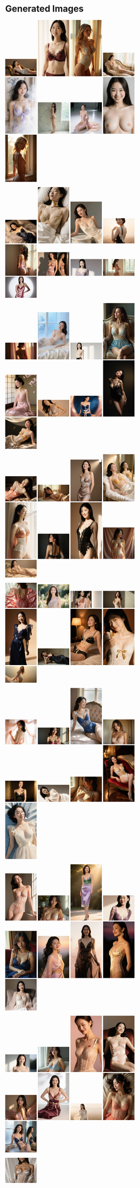 # Generated Images



<img src="2025_10_21_01.webp" width="100"/> <img src="2025_10_21_02.webp" width="100"/> <img src="2025_10_21_03.webp" width="100"/> <img src="2025_10_21_04.webp" width="100"/> <img src="2025_10_21_05.webp" width="100"/> <img src="2025_10_21_06.webp" width="100"/> <img src="2025_10_21_07.webp" width="100"/> <img src="2025_10_21_08.webp" width="100"/> <img src="2025_10_21_09.webp" width="100"/>

<img src="2025_10_21_10.webp" width="100"/> <img src="2025_10_21_11.webp" width="100"/> <img src="2025_10_21_12.webp" width="100"/> <img src="2025_10_21_13.webp" width="100"/> <img src="2025_10_21_14.webp" width="100"/> <img src="2025_10_21_15.webp" width="100"/> <img src="2025_10_21_16.webp" width="100"/> <img src="2025_10_21_17.webp" width="100"/> <img src="2025_10_21_18.webp" width="100"/>

<img src="2025_10_21_19.webp" width="100"/> <img src="2025_10_21_20.webp" width="100"/> <img src="2025_10_21_21.webp" width="100"/> <img src="2025_10_21_22.webp" width="100"/> <img src="2025_10_21_23.webp" width="100"/> <img src="2025_10_21_24.webp" width="100"/> <img src="2025_10_21_25.webp" width="100"/> <img src="2025_10_21_26.webp" width="100"/> <img src="2025_10_21_27.webp" width="100"/>

<img src="2025_10_21_28.webp" width="100"/> <img src="2025_10_21_29.webp" width="100"/> <img src="2025_10_21_30.webp" width="100"/> <img src="2025_10_21_31.webp" width="100"/> <img src="2025_10_21_32.webp" width="100"/> <img src="2025_10_21_33.webp" width="100"/> <img src="2025_10_21_34.webp" width="100"/> <img src="2025_10_21_35.webp" width="100"/> <img src="2025_10_21_36.webp" width="100"/>

<img src="2025_10_21_37.webp" width="100"/> <img src="2025_10_21_38.webp" width="100"/> <img src="2025_10_21_39.webp" width="100"/> <img src="2025_10_21_40.webp" width="100"/> <img src="2025_10_21_41.webp" width="100"/> <img src="2025_10_21_42.webp" width="100"/> <img src="2025_10_21_43.webp" width="100"/> <img src="2025_10_21_44.webp" width="100"/> <img src="2025_10_21_45.webp" width="100"/>

<img src="2025_10_21_46.webp" width="100"/> <img src="2025_10_21_47.webp" width="100"/> <img src="2025_10_21_48.webp" width="100"/> <img src="2025_10_21_49.webp" width="100"/> <img src="2025_10_21_50.webp" width="100"/> <img src="2025_10_21_51.webp" width="100"/> <img src="2025_10_21_52.webp" width="100"/> <img src="2025_10_21_53.webp" width="100"/> <img src="2025_10_21_54.webp" width="100"/>

<img src="2025_10_21_55.webp" width="100"/> <img src="2025_10_21_56.webp" width="100"/> <img src="2025_10_21_57.webp" width="100"/> <img src="2025_10_21_58.webp" width="100"/> <img src="2025_10_21_59.webp" width="100"/> <img src="2025_10_21_60.webp" width="100"/> <img src="2025_10_21_61.webp" width="100"/> <img src="2025_10_21_62.webp" width="100"/> <img src="2025_10_21_63.webp" width="100"/>

<img src="2025_10_21_64.webp" width="100"/> <img src="2025_10_21_65.webp" width="100"/> <img src="2025_10_21_66.webp" width="100"/> <img src="2025_10_21_67.webp" width="100"/> <img src="2025_10_21_68.webp" width="100"/> <img src="2025_10_21_69.webp" width="100"/> <img src="2025_10_21_70.webp" width="100"/> <img src="2025_10_21_71.webp" width="100"/> <img src="2025_10_21_72.webp" width="100"/>

<img src="2025_10_21_73.webp" width="100"/>